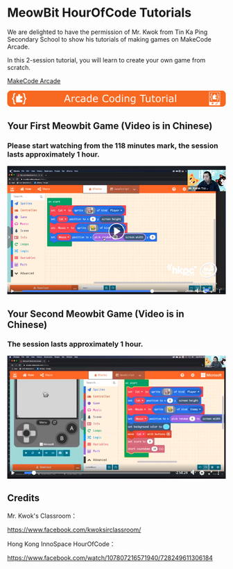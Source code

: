 # MeowBit HourOfCode Tutorials

We are delighted to have the permission of Mr. Kwok from Tin Ka Ping Secondary School to show his tutorials of making games on MakeCode Arcade.

In this 2-session tutorial, you will learn to create your own game from scratch.

[MakeCode Arcade](https://arcade.makecode.com/)

![](./images/acbanner1.png)

## Your First Meowbit Game (Video is in Chinese)

### Please start watching from the 118 minutes mark, the session lasts approximately 1 hour.

[![](./images/hoc1.png)](https://fb.watch/1zfUhDGtv5/)

## Your Second Meowbit Game (Video is in Chinese)

### The session lasts approximately 1 hour.

[![](./images/hoc2.png)](https://fb.watch/1zfZrOvPtS/)

## Credits

Mr. Kwok's Classroom：

<https://www.facebook.com/kwoksirclassroom/>

Hong Kong InnoSpace HourOfCode：

<https://www.facebook.com/watch/107807216571940/728249611306184>

